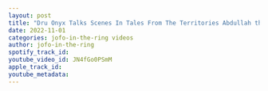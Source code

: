 ```yaml
---
layout: post
title: "Dru Onyx Talks Scenes In Tales From The Territories Abdullah the Butcher"
date: 2022-11-01
categories: jofo-in-the-ring videos
author: jofo-in-the-ring
spotify_track_id: 
youtube_video_id: JN4fGo0PSmM
apple_track_id: 
youtube_metadata: 
---
```

